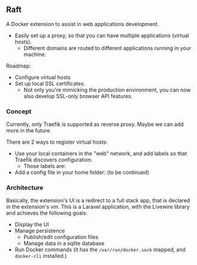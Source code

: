 ## Raft

A Docker extension to assist in web applications development.
- Easily set up a proxy, so that you can have multiple applications (virtual hosts).
  - Different domains are routed to different applications running in your machine.

Roadmap:
- Configure virtual hosts
- Set up local SSL certificates.
  - Not only you're mimicking the production environment, you can now also develop SSL-only browser API features.

### Concept

Currently, only Traefik is supported as reverse proxy. Maybe we can add more in the future.

There are 2 ways to register virtual hosts:
- Use your local containers in the "web" network, and add labels so that Traefik discovers configuration.
  - Those labels are: 
- Add a config file in your home folder: (to be continued)

### Architecture

Basically, the extension's UI is a redirect to a full stack app, that is declared in the extension's vm.
This is a Laravel application, with the Livewire library and achieves the following goals: 
- Display the UI
- Manage persistence
  - Publish/edit configuration files
  - Manage data in a sqlite database
- Run Docker commands (it has the `/var/run/docker.sock` mapped, and `docker-cli` installed.)
